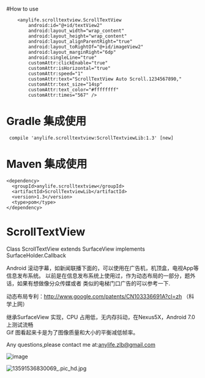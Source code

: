 #How to use
```
    <anylife.scrolltextview.ScrollTextView
        android:id="@+id/textView2"
        android:layout_width="wrap_content"
        android:layout_height="wrap_content"
        android:layout_alignParentRight="true"
        android:layout_toRightOf="@+id/imageView2"
        android:layout_marginRight="6dp"
        android:singleLine="true"
        customAttr:clickEnable="true"
        customAttr:isHorizontal="true"
        customAttr:speed="1"
        customAttr:text="ScrollTextView Auto Scroll.1234567890,"
        customAttr:text_size="14sp"
        customAttr:text_color="#ffffffff"
        customAttr:times="567" />
```


# Gradle 集成使用
```
 compile 'anylife.scrolltextview:ScrollTextviewLib:1.3' [new]
```

# Maven 集成使用
```
<dependency>
  <groupId>anylife.scrolltextview</groupId>
  <artifactId>ScrollTextviewLib</artifactId>
  <version>1.3</version>
  <type>pom</type>
</dependency>
```

# ScrollTextView
Class ScrollTextView extends SurfaceView implements SurfaceHolder.Callback


Android 滚动字幕，如新闻联播下面的，可以使用在广告机，机顶盒，电视App等信息发布系统。
以前是在信息发布系统上使用过，作为动态布局的一部分，题外话，如果有想做像分众传媒或者
类似的电梯门口广告的可以参考一下.

动态布局专利：http://www.google.com/patents/CN103336691A?cl=zh （科学上网）


继承SurfaceView 实现，CPU 占用低，无内存抖动，在Nexus5X，Android 7.0 上测试流畅  
Gif 图看起来卡是为了图像质量和大小的平衡减低帧率。

Any questions,please contact me at:anylife.zlb@gmail.com


![image](https://github.com/AnyLifeZLB/ScrollTextView/raw/master/GIF.gif)

![13591536830069_.pic_hd.jpg](https://upload-images.jianshu.io/upload_images/2376786-3ee963019183b49f.jpg?imageMogr2/auto-orient/strip%7CimageView2/2/w/1240)

